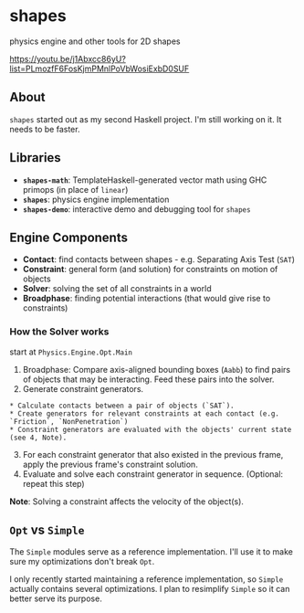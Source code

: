 # shapes #

physics engine and other tools for 2D shapes

https://youtu.be/j1Abxcc86yU?list=PLmozfF6FosKjmPMnlPoVbWosiExbD0SUF

## About ##

`shapes` started out as my second Haskell project. I'm still working on it. It needs to be faster.

## Libraries ##
  
  * **`shapes-math`**: TemplateHaskell-generated vector math using GHC primops (in place of `linear`)
  * **`shapes`**: physics engine implementation
  * **`shapes-demo`**: interactive demo and debugging tool for `shapes`

## Engine Components ##

  * **Contact**: find contacts between shapes - e.g. Separating Axis Test (`SAT`)
  * **Constraint**: general form (and solution) for constraints on motion of objects
  * **Solver**: solving the set of all constraints in a world
  * **Broadphase**: finding potential interactions (that would give rise to constraints)

### How the Solver works ###
  start at `Physics.Engine.Opt.Main`

  1. Broadphase: Compare axis-aligned bounding boxes (`Aabb`) to find pairs of objects that may be interacting. Feed these pairs into the solver.
  2. Generate constraint generators. 

    * Calculate contacts between a pair of objects (`SAT`).
    * Create generators for relevant constraints at each contact (e.g. `Friction`, `NonPenetration`)
    * Constraint generators are evaluated with the objects' current state (see 4, Note).

  3. For each constraint generator that also existed in the previous frame,
     apply the previous frame's constraint solution.
  4. Evaluate and solve each constraint generator in sequence. (Optional: repeat this step)
  
  **Note**: Solving a constraint affects the velocity of the object(s).

## `Opt` vs `Simple` ##

The `Simple` modules serve as a reference implementation. I'll use it to make sure my optimizations don't break `Opt`.

I only recently started maintaining a reference implementation, so `Simple` actually contains several optimizations.
I plan to resimplify `Simple` so it can better serve its purpose.
